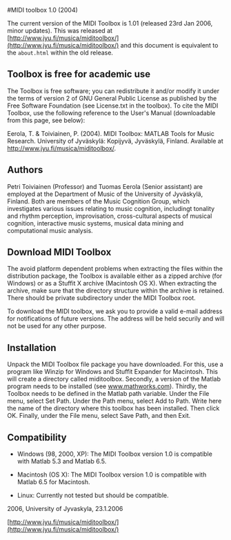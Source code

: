 #MIDI toolbox 1.0 (2004)

The current version of the MIDI Toolbox is 1.01 (released 23rd Jan 2006, minor updates). This was released at [http://www.jyu.fi/musica/miditoolbox/](http://www.jyu.fi/musica/miditoolbox/) and this document is equivalent to the `about.html` within the old release.

## Toolbox is free for academic use

The Toolbox is free software; you can redistribute it and/or modify it under the terms of version 2 of GNU General Public License as published by the Free Software Foundation (see License.txt in the toolbox). To cite the MIDI Toolbox, use the following reference to the User's Manual (downloadable from this page, see below):

Eerola, T. & Toiviainen, P. (2004). MIDI Toolbox: MATLAB Tools for Music Research. University of Jyväskylä: Kopijyvä, Jyväskylä, Finland. Available at http://www.jyu.fi/musica/miditoolbox/.

## Authors

Petri Toiviainen (Professor) and Tuomas Eerola (Senior assistant) are employed at the Department of Music of the University of Jyväskylä, Finland. Both are members of the Music Cognition Group, which investigates various issues relating to music cognition, includingt tonality and rhythm perception, improvisation, cross-cultural aspects of musical cognition, interactive music systems, musical data mining and computational music analysis.

## Download MIDI Toolbox

The avoid platform dependent problems when extracting the files within the distribution package, the Toolbox is available either as a zipped archive (for Windows) or as a Stuffit X archive (Macintosh OS X). When extracting the archive, make sure that the directory structure within the archive is retained. There should be private subdirectory under the MIDI Toolbox root.

To download the MIDI toolbox, we ask you to provide a valid e-mail address for notifications of future versions. The address will be held securily and will not be used for any other purpose.

## Installation

Unpack the MIDI Toolbox file package you have downloaded. For this, use a program like Winzip for Windows and Stuffit Expander for Macintosh. This will create a directory called miditoolbox. Secondly, a version of the Matlab program needs to be installed (see www.mathworks.com). Thirdly, the Toolbox needs to be defined in the Matlab path variable. Under the File menu, select Set Path. Under the Path menu, select Add to Path. Write here the name of the directory where this toolbox has been installed. Then click OK. Finally, under the File menu, select Save Path, and then Exit.

## Compatibility

- Windows (98, 2000, XP): The MIDI Toolbox version 1.0 is compatible with Matlab 5.3 and Matlab 6.5.

- Macintosh (OS X): The MIDI Toolbox version 1.0 is compatible with Matlab 6.5 for Macintosh.

- Linux: Currently not tested but should be compatible.

2006, University of Jyvaskyla, 23.1.2006

[http://www.jyu.fi/musica/miditoolbox/](http://www.jyu.fi/musica/miditoolbox/)
